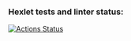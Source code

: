 ### Hexlet tests and linter status:
[![Actions Status](https://github.com/leeobsession/python-project-83/workflows/hexlet-check/badge.svg)](https://github.com/leeobsession/python-project-83/actions)